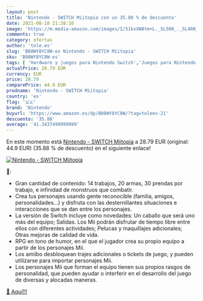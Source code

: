 ```yaml
---
layout: post
title: 'Nintendo - SWITCH Miitopia con un 35.88 % de descuento'
date: 2021-08-18 21:28:16
image: 'https://m.media-amazon.com/images/I/51kxXW8tm+L._SL500_._SL400_.jpg'
comments: true
category: ofertas
author: 'tole.es'
slug: 'B08WY8YC8W-es Nintendo - SWITCH Miitopia'
sku: 'B08WY8YC8W-es'
tags: [ 'Hardware y juegos para Nintendo Switch','Juegos para Nintendo Switch','Videojuegos','nintendo', ]
actualPrice: 28.79 EUR
currency: EUR
price: 28.79
comparePrice: 44.9 EUR
prodname: 'Nintendo - SWITCH Miitopia'
country: 'es'
flag: '🇪🇸'
brand: 'Nintendo'
buyurl: 'https://www.amazon.es/dp/B08WY8YC8W/?tag=tolees-21'
descuento: '35.88'
average: '41.3437499999999'
---
```


En este momento está [Nintendo - SWITCH Miitopia](https://www.amazon.es/dp/B08WY8YC8W/?tag=tolees-21) a 28.79 EUR (original: 44.9 EUR) (35.88 %  de descuento) en el siguiente enlace!

[![Nintendo - SWITCH Miitopia](https://m.media-amazon.com/images/I/51kxXW8tm+L._SL500_._SL400_.jpg)](https://www.amazon.es/dp/B08WY8YC8W/?tag=tolees-21)

🔎:

- Gran cantidad de contenido: 14 trabajos, 20 armas, 30 prendas por trabajo, e infinidad de monstruos que combatir.
- Crea tus personajes usando gente reconocible (familia, amigos, personalidades…) y disfruta con las desternillantes situaciones e interacciones que se dan entre los personajes.
- La versión de Switch incluye como novedades: Un caballo que será uno más del equipo; Salidas. Los Mii podrán disfrutar de tiempo libre entre ellos con diferentes actividades; Pelucas y maquillajes adicionales; Otras mejoras de calidad de vida.
- RPG en tono de humor, en el que el jugador crea su propio equipo a partir de los personajes Mii.
- Los amiibo desbloquean trajes adicionales o tickets de juego, y pueden utilizarse para importar personajes Mii.
- Los personajes Mii que forman el equipo tienen sus propios rasgos de personalidad, que pueden ayudar o interferir en el desarrollo del juego de diversas y alocadas maneras.

[🛒 Aquí!!!](https://www.amazon.es/dp/B08WY8YC8W/?tag=tolees-21)
